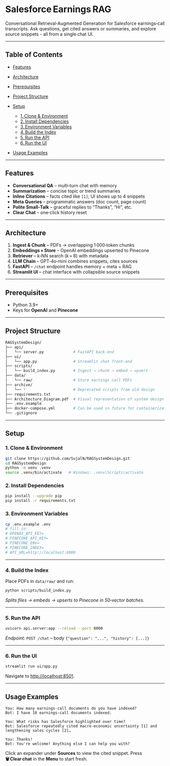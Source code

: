 # Salesforce Earnings RAG

Conversational Retrieval‑Augmented Generation for Salesforce earnings‑call transcripts.
Ask questions, get cited answers or summaries, and explore source snippets - all from a single chat UI.

---

## Table of Contents

* [Features](#features)
* [Architecture](#architecture)
* [Prerequisites](#prerequisites)
* [Project Structure](#project-structure)
* [Setup](#setup)

  * [1. Clone & Environment](#1-clone--environment)
  * [2. Install Dependencies](#2-install-dependencies)
  * [3. Environment Variables](#3-environment-variables)
  * [4. Build the Index](#4-build-the-index)
  * [5. Run the API](#5-run-the-api)
  * [6. Run the UI](#6-run-the-ui)
* [Usage Examples](#usage-examples)

---

## Features

* **Conversational QA** – multi‑turn chat with memory
* **Summarization** – concise topic or trend summaries
* **Inline Citations** – facts cited like `[1]`; UI shows up to 4 snippets
* **Meta Queries** – programmatic answers (doc count, page count)
* **Polite Small‑Talk** – graceful replies to “Thanks”, “Hi”, etc.
* **Clear Chat** – one‑click history reset

---

## Architecture

1. **Ingest & Chunk** – PDFs → overlapping 1 000‑token chunks
2. **Embeddings + Store** – OpenAI embeddings upserted to Pinecone
3. **Retriever** – k‑NN search (k = 8) with metadata
4. **LLM Chain** – GPT‑4o‑mini combines snippets, cites sources
5. **FastAPI** – `/chat` endpoint handles memory + meta + RAG
6. **Streamlit UI** – chat interface with collapsible source snippets

---

## Prerequisites

* Python 3.9+
* Keys for **OpenAI** and **Pinecone**

---

## Project Structure

```bash
RAGSystemDesign/
├── api/
│   └── server.py             # FastAPI back‑end
├── ui/
│   └── app.py                # Streamlit chat front‑end
├── scripts/
│   └── build_index.py        # Ingest → chunk → embed → upsert
├── data/
│   └── raw/                  # Store earnings call PDFs
├── archive/
│   └── *                     # Deprecated scripts from old design
├── requirements.txt
├── Architecture_Diagram.pdf  # Visual representation of system design
├── .env.example
├── docker-compose.yml        # Can be used in future for containerization + deployment
└── .gitignore
```

---

## Setup

### 1. Clone & Environment

```bash
git clone https://github.com/SujalN/RAGSystemDesign.git
cd RAGSystemDesign
python -m venv .venv
source .venv/bin/activate   # Windows: .venv\Scripts\activate
```

### 2. Install Dependencies

```bash
pip install --upgrade pip
pip install -r requirements.txt
```

### 3. Environment Variables

```bash
cp .env.example .env
# fill in:
# OPENAI_API_KEY=
# PINECONE_API_KEY=
# PINECONE_ENV=
# PINECONE_INDEX=
# API_URL=http://localhost:8000
```

---

### 4. Build the Index

Place PDFs in `data/raw/` and run:

```bash
python scripts/build_index.py
```

*Splits files → embeds → upserts to Pinecone in 50‑vector batches.*

---

### 5. Run the API

```bash
uvicorn api.server:app --reload --port 8000
```

*Endpoint:* `POST /chat` – body `{"question": "...", "history": [...]}`

---

### 6. Run the UI

```bash
streamlit run ui/app.py
```

Navigate to [http://localhost:8501](http://localhost:8501).

---

## Usage Examples

```text
You: How many earnings‑call documents do you have indexed?
Bot: I have 10 earnings‑call documents indexed.

You: What risks has Salesforce highlighted over time?
Bot: Salesforce repeatedly cited macro‑economic uncertainty [1] and lengthening sales cycles [2]…

You: Thanks!
Bot: You're welcome! Anything else I can help you with?
```

Click an expander under **Sources** to view the cited snippet.
Press **🗑️ Clear chat** in the **Menu** to start fresh.
